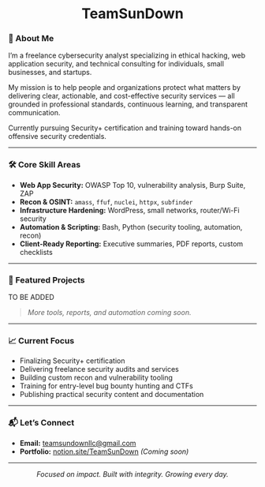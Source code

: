 <h1 align="center">TeamSunDown</h1>

### 👋 About Me

I’m a freelance cybersecurity analyst specializing in ethical hacking, web application security, and technical consulting for individuals, small businesses, and startups.

My mission is to help people and organizations protect what matters by delivering clear, actionable, and cost-effective security services — all grounded in professional standards, continuous learning, and transparent communication.

Currently pursuing Security+ certification and training toward hands-on offensive security credentials.

---

### 🛠️ Core Skill Areas

- **Web App Security:** OWASP Top 10, vulnerability analysis, Burp Suite, ZAP
- **Recon & OSINT:** `amass`, `ffuf`, `nuclei`, `httpx`, `subfinder`
- **Infrastructure Hardening:** WordPress, small networks, router/Wi-Fi security
- **Automation & Scripting:** Bash, Python (security tooling, automation, recon)
- **Client-Ready Reporting:** Executive summaries, PDF reports, custom checklists

---

### 🧰 Featured Projects
TO BE ADDED

> *More tools, reports, and automation coming soon.*

---

### 📈 Current Focus

- Finalizing Security+ certification
- Delivering freelance security audits and services
- Building custom recon and vulnerability tooling
- Training for entry-level bug bounty hunting and CTFs
- Publishing practical security content and documentation

---

### 📬 Let’s Connect

- **Email:** teamsundownllc@gmail.com
- **Portfolio:** [notion.site/TeamSunDown](#) *(Coming soon)*

---

<p align="center"><em>Focused on impact. Built with integrity. Growing every day.</em></p>
